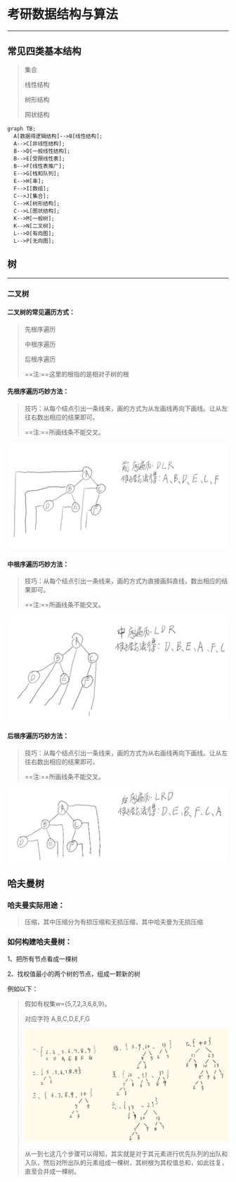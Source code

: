 # 考研数据结构与算法

---



## 常见四类基本结构

> 集合
>
> 线性结构
>
> 树形结构
>
> 网状结构



```mermaid
graph TB;
  A[数据得逻辑结构]-->B[线性结构];
  A-->C[非线性结构];
  B-->D[一般线性结构];
  B-->E[受限线性表];
  B-->F[线性表推广];
  E-->G[栈和队列];
  E-->H[串];
  F-->I[数组];
  C-->J[集合];
  C-->K[树形结构];
  C-->L[图状结构];
  K-->M[一般树];
  K-->N[二叉树];
  L-->O[有向图];
  L-->P[无向图];
```



## 树

---

### 二叉树

#### 二叉树的常见遍历方式：

> 先根序遍历
>
> 中根序遍历
>
> 后根序遍历
>
> ==注:==这里的根指的是相对子树的根

#### 先根序遍历巧妙方法：

> 技巧：从每个结点引出一条线来，画的方式为从左画线再向下画线。让从左往右数出相应的结果即可。
>
> ==注:==所画线条不能交叉。

![](./assets/images/Snipaste_2023-11-22_19-15-19.png)

#### 中根序遍历巧妙方法：

> 技巧：从每个结点引出一条线来，画的方式为直接画斜直线，数出相应的结果即可。
>
> ==注:==所画线条不能交叉。

![](./assets/images/Snipaste_2023-11-22_19-27-12.png)

#### 后根序遍历巧妙方法：

> 技巧：从每个结点引出一条线来，画的方式为从右画线再向下画线。让从左往右数出相应的结果即可。
>
> ==注:==所画线条不能交叉。

![](./assets/images/Snipaste_2023-11-22_19-32-09.png)



## 哈夫曼树

### 哈夫曼实际用途：

> 压缩，其中压缩分为有损压缩和无损压缩，其中哈夫曼为无损压缩



### 如何构建哈夫曼树：

1、把所有节点看成一棵树

2、找权值最小的两个树的节点，组成一颗新的树

例如以下：

> 假如有权集w={5,7,2,3,6,8,9}。
>
> 对应字符     A,B,C,D,E,F,G
>
> ![DADKKWPOGJKA(1)(2)](assets/images/DADKKWPOGJKA(1)(2).png)
>
> 从一到七这几个步骤可以得知，其实就是对于其元素进行优先队列的出队和入队，然后对所出队的元素组成一棵树，其树根为其权值总和，如此往复，直至合并成一棵树。
